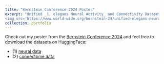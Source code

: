 ```yaml
---
title: "Bernstein Conference 2024 Poster"
excerpt: "Unified _C. elegans Neural Activity_ and Connectivity Datasets for Building Foundation Models of a Small Nervous System<br/>
<img src='https://www.world-wide.org/bernstein-24/unified-elegans-neural-activity-b5f78167/poster.png'>"
collection: portfolio
---
```


Check out my poster from the [Bernstein Conference 2024](https://www.world-wide.org/bernstein-24/unified-elegans-neural-activity-b5f78167/) and feel free to download the datasets on HuggingFace: 
- (1) [neural data](https://huggingface.co/datasets/qsimeon/celegans_neural_data)
- (2) [connectome data](https://huggingface.co/datasets/qsimeon/celegans_connectome_data)
